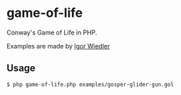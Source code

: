 # game-of-life

Conway's Game of Life in PHP.

Examples are made by [Igor Wiedler](https://github.com/igorw/conway-php)

## Usage

    $ php game-of-life.php examples/gosper-glider-gun.gol
